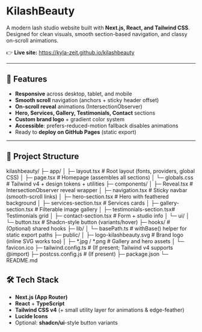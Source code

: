 # KilashBeauty

A modern lash studio website built with **Next.js, React, and Tailwind CSS**.  
Designed for clean visuals, smooth section-based navigation, and classy on-scroll animations.

👉 **Live site:** https://kyla-zeit.github.io/kilashbeauty

---

## 🚀 Features

- **Responsive** across desktop, tablet, and mobile
- **Smooth scroll** navigation (anchors + sticky header offset)
- **On-scroll reveal** animations (IntersectionObserver)
- **Hero, Services, Gallery, Testimonials, Contact** sections
- **Custom brand logo** + gradient color system
- **Accessible**: prefers-reduced-motion fallback disables animations
- Ready to **deploy on GitHub Pages** (static export)

---

## 📂 Project Structure

kilashbeauty/
├─ app/
│ ├─ layout.tsx  # Root layout (fonts, providers, global CSS)
│ ├─ page.tsx  # Homepage (assembles all sections)
│ └─ globals.css  # Tailwind v4 + design tokens + utilities
├─ components/
│ ├─ Reveal.tsx  # IntersectionObserver reveal wrapper
│ ├─ navigation.tsx  # Sticky navbar (smooth-scroll links)
│ ├─ hero-section.tsx # Hero with feathered background
│ ├─ services-section.tsx # Services cards
│ ├─ gallery-section.tsx # Filterable image gallery
│ ├─ testimonials-section.tsx# Testimonials grid
│ ├─ contact-section.tsx # Form + studio info
│ └─ ui/
│ └─ button.tsx # Shadcn-style button (variants/hover)
├─ hooks/ # (Optional) shared hooks
├─ lib/
│ └─ basePath.ts # withBase() helper for static export paths
├─ public/
│ ├─ logo-kilashbeauty.svg # Brand logo (inline SVG works too)
│ ├─ *.jpg / *.png # Gallery and hero assets
│ └─ favicon.ico
├─ tailwind.config.ts # (If present; Tailwind v4 supports @import)
├─ postcss.config.js # (If present)
├─ package.json
└─ README.md


## 🛠️ Tech Stack

- **Next.js (App Router)**
- **React** + **TypeScript**
- **Tailwind CSS v4** (+ small utility layer for animations & edge-feather)
- **Lucide Icons**
- Optional: **shadcn/ui**-style button variants

